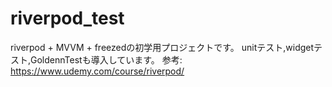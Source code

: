 # riverpod_test

riverpod + MVVM + freezedの初学用プロジェクトです。
unitテスト,widgetテスト,GoldennTestも導入しています。
参考: https://www.udemy.com/course/riverpod/


